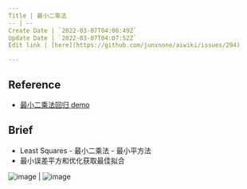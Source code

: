 ```yaml
---
Title | 最小二乘法
-- | --
Create Date | `2022-03-07T04:06:49Z`
Update Date | `2022-03-07T04:07:52Z`
Edit link | [here](https://github.com/junxnone/aiwiki/issues/294)

---
```

## Reference
- [最小二乘法回归 demo](https://phet.colorado.edu/sims/html/least-squares-regression/latest/least-squares-regression_en.html)

## Brief
- Least Squares - 最小二乘法 - 最小平方法
- 最小误差平方和优化获取最佳拟合


![image](https://user-images.githubusercontent.com/2216970/156966154-4eabd265-57ec-4b1b-9c2a-1e4f06653a2e.png) | ![image](https://user-images.githubusercontent.com/2216970/156966278-ac6d0421-9694-4265-a602-aebbbe7b963a.png)


